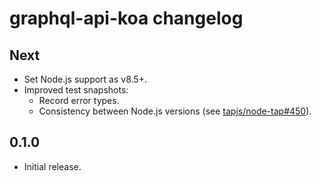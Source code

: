 # graphql-api-koa changelog

## Next

- Set Node.js support as v8.5+.
- Improved test snapshots:
  - Record error types.
  - Consistency between Node.js versions (see [tapjs/node-tap#450](https://github.com/tapjs/node-tap/issues/450)).

## 0.1.0

- Initial release.
